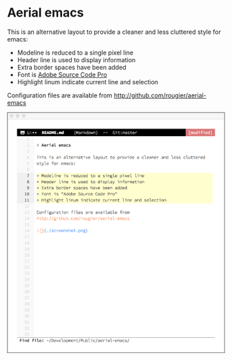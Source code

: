 
# Aerial emacs

This is an alternative layout to provide a cleaner and less cluttered
style for emacs:

* Modeline is reduced to a single pixel line
* Header line is used to display information
* Extra border spaces have been added
* Font is [Adobe Source Code Pro][font]
* Highlight linum indicate current line and selection

Configuration files are available from
http://github.com/rougier/aerial-emacs

![](./screenshot.png)



[font]: https://github.com/adobe-fonts/source-code-pro






















